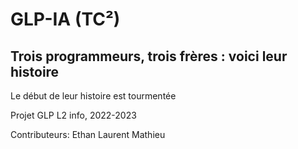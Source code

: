 # GLP-IA (TC²)
## Trois programmeurs, trois frères : voici leur histoire
<p>Le début de leur histoire est tourmentée</p>
<p>Projet GLP L2 info, 2022-2023</p>

<p>Contributeurs: Ethan Laurent Mathieu</p>